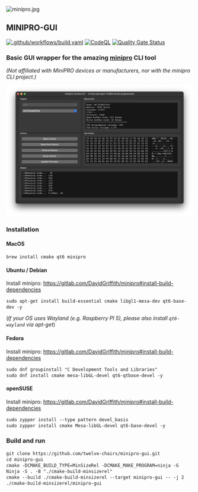 ![minipro.jpg](res%2FAppIcon.ico)
## MINIPRO-GUI
[![.github/workflows/build.yaml](https://github.com/twelve-chairs/minipro-gui/actions/workflows/build.yaml/badge.svg)](https://github.com/twelve-chairs/minipro-gui/actions/workflows/build.yaml) [![CodeQL](https://github.com/twelve-chairs/minipro-gui/actions/workflows/github-code-scanning/codeql/badge.svg)](https://github.com/twelve-chairs/minipro-gui/actions/workflows/github-code-scanning/codeql) [![Quality Gate Status](https://sonarcloud.io/api/project_badges/measure?project=twelve-chairs_minipro-gui&metric=alert_status)](https://sonarcloud.io/summary/new_code?id=twelve-chairs_minipro-gui)
### Basic GUI wrapper for the amazing [minipro](https://gitlab.com/DavidGriffith/minipro) CLI tool
*(Not affiliated with MiniPRO devices or manufacturers, nor with the minipro CLI project.)*

![screenshot.png](res%2Fscreenshot.png)
### Installation
#### MacOS

```
brew install cmake qt6 minipro
```

#### Ubuntu / Debian
Install minipro: https://gitlab.com/DavidGriffith/minipro#install-build-dependencies

```
sudo apt-get install build-essential cmake libgl1-mesa-dev qt6-base-dev -y
```

  (*If your OS uses Wayland (e.g. Raspberry PI 5), please also install `qt6-wayland` via apt-get*)

#### Fedora
Install minipro: https://gitlab.com/DavidGriffith/minipro#install-build-dependencies

```
sudo dnf groupinstall "C Development Tools and Libraries"
sudo dnf install cmake mesa-libGL-devel qt6-qtbase-devel -y
```

#### openSUSE
Install minipro: https://gitlab.com/DavidGriffith/minipro#install-build-dependencies
```
sudo zypper install --type pattern devel_basis
sudo zypper install cmake Mesa-libGL-devel qt6-base-devel -y
```

### Build and run
```
git clone https://github.com/twelve-chairs/minipro-gui.git
cd minipro-gui
cmake -DCMAKE_BUILD_TYPE=MinSizeRel -DCMAKE_MAKE_PROGRAM=ninja -G Ninja -S . -B "./cmake-build-minsizerel"
cmake --build ./cmake-build-minsizerel --target minipro-gui -- -j 2
./cmake-build-minsizerel/minipro-gui
```